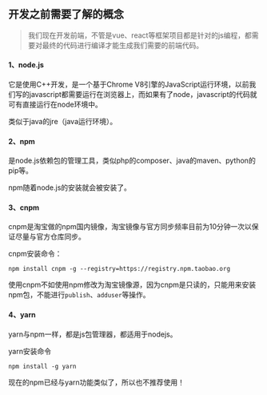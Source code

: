 ## 开发之前需要了解的概念

> 我们现在开发前端，不管是vue、react等框架项目都是针对的js编程，都需要对最终的代码进行编译才能生成我们需要的前端代码。



#### 1、node.js

它是使用C++开发，是一个基于Chrome V8引擎的JavaScript运行环境，以前我们写的javascript都需要运行在浏览器上，而如果有了node，javascript的代码就可有直接运行在node环境中。

类似于java的jre（java运行环境）。



#### 2、npm

是node.js依赖包的管理工具，类似php的composer、java的maven、python的pip等。

npm随着node.js的安装就会被安装了。



#### 3、cnpm

cnpm是淘宝做的npm国内镜像，淘宝镜像与官方同步频率目前为10分钟一次以保证尽量与官方仓库同步。

cnpm安装命令：

```shell
npm install cnpm -g --registry=https://registry.npm.taobao.org
```

使用cnpm不如使用npm修改为淘宝镜像源，因为cnpm是只读的，只能用来安装npm包，不能进行`publish`、`adduser`等操作。



#### 4、yarn

yarn与npm一样，都是js包管理器，都适用于nodejs。

yarn安装命令

```shell
npm install -g yarn
```

现在的npm已经与yarn功能类似了，所以也不推荐使用！

